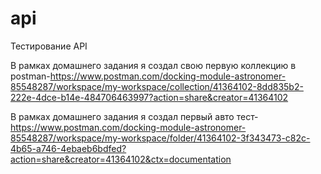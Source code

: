 # api



Тестирование API




В рамках домашнего задания я создал свою первую коллекцию в postman-https://www.postman.com/docking-module-astronomer-85548287/workspace/my-workspace/collection/41364102-8dd835b2-222e-4dce-b14e-484706463997?action=share&creator=41364102




В рамках домашнего задания я создал первый авто тест-https://www.postman.com/docking-module-astronomer-85548287/workspace/my-workspace/folder/41364102-3f343473-c82c-4b65-a746-4ebaeb6bdfed?action=share&creator=41364102&ctx=documentation
